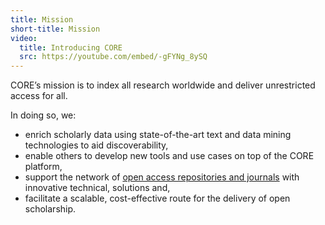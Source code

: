 ```yaml
---
title: Mission
short-title: Mission
video:
  title: Introducing CORE
  src: https://youtube.com/embed/-gFYNg_8ySQ
---
```

CORE’s mission is to index all research worldwide
and deliver unrestricted access for all.

In doing so, we:

* enrich scholarly data using state-of-the-art text and data mining
  technologies to aid  discoverability,
* enable others to develop new tools and use cases on top
  of the CORE platform,
* support the network of [open access repositories and journals](~how-core-supports-open-access)
  with innovative technical, solutions and,
* facilitate a scalable, cost-effective route for the delivery
  of open scholarship.
